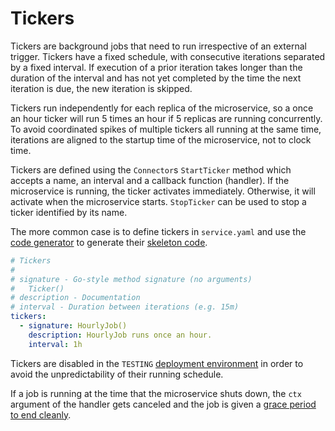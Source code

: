# Tickers

Tickers are background jobs that need to run irrespective of an external trigger. Tickers have a fixed schedule, with consecutive iterations separated by a fixed interval. If execution of a prior iteration takes longer than the duration of the interval and has not yet completed by the time the next iteration is due, the new iteration is skipped.

Tickers run independently for each replica of the microservice, so a once an hour ticker will run 5 times an hour if 5 replicas are running concurrently. To avoid coordinated spikes of multiple tickers all running at the same time, iterations are aligned to the startup time of the microservice, not to clock time. 

Tickers are defined using the `Connector`s `StartTicker` method which accepts a name, an interval and a callback function (handler). If the microservice is running, the ticker activates immediately. Otherwise, it will activate when the microservice starts. `StopTicker` can be used to stop a ticker identified by its name.

The more common case is to define tickers in `service.yaml` and use the [code generator](../blocks/codegen.md) to generate their [skeleton code](../blocks/skeleton-code.md).

```yaml
# Tickers
#
# signature - Go-style method signature (no arguments)
#   Ticker()
# description - Documentation
# interval - Duration between iterations (e.g. 15m)
tickers:
  - signature: HourlyJob()
    description: HourlyJob runs once an hour.
    interval: 1h
```

Tickers are disabled in the `TESTING` [deployment environment](../tech/deployments.md) in order to avoid the unpredictability of their running schedule.

If a job is running at the time that the microservice shuts down, the `ctx` argument of the handler gets canceled and the job is given a [grace period to end cleanly](../blocks/graceful-shutdown.md).
